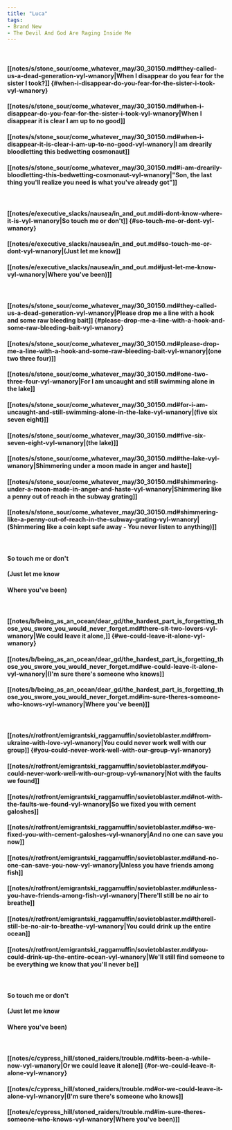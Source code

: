 ```yaml
---
title: "Luca"
tags:
- Brand New
- The Devil And God Are Raging Inside Me
---
```

&nbsp;
#### [[notes/s/stone_sour/come_whatever_may/30_30150.md#they-called-us-a-dead-generation-vyl-wnanory|When I disappear do you fear for the sister I took?]] {#when-i-disappear-do-you-fear-for-the-sister-i-took-vyl-wnanory}
#### [[notes/s/stone_sour/come_whatever_may/30_30150.md#when-i-disappear-do-you-fear-for-the-sister-i-took-vyl-wnanory|When I disappear it is clear I am up to no good]]
#### [[notes/s/stone_sour/come_whatever_may/30_30150.md#when-i-disappear-it-is-clear-i-am-up-to-no-good-vyl-wnanory|I am drearily bloodletting this bedwetting cosmonaut]]
#### [[notes/s/stone_sour/come_whatever_may/30_30150.md#i-am-drearily-bloodletting-this-bedwetting-cosmonaut-vyl-wnanory|"Son, the last thing you'll realize you need is what you've already got"]]
&nbsp;
#### [[notes/e/executive_slacks/nausea/in_and_out.md#i-dont-know-where-it-is-vyl-wnanory|So touch me or don't]] {#so-touch-me-or-dont-vyl-wnanory}
#### [[notes/e/executive_slacks/nausea/in_and_out.md#so-touch-me-or-dont-vyl-wnanory|(Just let me know]]
#### [[notes/e/executive_slacks/nausea/in_and_out.md#just-let-me-know-vyl-wnanory|Where you've been)]]
&nbsp;
#### [[notes/s/stone_sour/come_whatever_may/30_30150.md#they-called-us-a-dead-generation-vyl-wnanory|Please drop me a line with a hook and some raw bleeding bait]] {#please-drop-me-a-line-with-a-hook-and-some-raw-bleeding-bait-vyl-wnanory}
#### [[notes/s/stone_sour/come_whatever_may/30_30150.md#please-drop-me-a-line-with-a-hook-and-some-raw-bleeding-bait-vyl-wnanory|(one two three four)]]
#### [[notes/s/stone_sour/come_whatever_may/30_30150.md#one-two-three-four-vyl-wnanory|For I am uncaught and still swimming alone in the lake]]
#### [[notes/s/stone_sour/come_whatever_may/30_30150.md#for-i-am-uncaught-and-still-swimming-alone-in-the-lake-vyl-wnanory|(five six seven eight)]]
#### [[notes/s/stone_sour/come_whatever_may/30_30150.md#five-six-seven-eight-vyl-wnanory|(the lake)]]
#### [[notes/s/stone_sour/come_whatever_may/30_30150.md#the-lake-vyl-wnanory|Shimmering under a moon made in anger and haste]]
#### [[notes/s/stone_sour/come_whatever_may/30_30150.md#shimmering-under-a-moon-made-in-anger-and-haste-vyl-wnanory|Shimmering like a penny out of reach in the subway grating]]
#### [[notes/s/stone_sour/come_whatever_may/30_30150.md#shimmering-like-a-penny-out-of-reach-in-the-subway-grating-vyl-wnanory|(Shimmering like a coin kept safe away - You never listen to anything)]]
&nbsp;
#### So touch me or don't
#### (Just let me know
#### Where you've been)
&nbsp;
#### [[notes/b/being_as_an_ocean/dear_gd/the_hardest_part_is_forgetting_those_you_swore_you_would_never_forget.md#there-sit-two-lovers-vyl-wnanory|We could leave it alone,]] {#we-could-leave-it-alone-vyl-wnanory}
#### [[notes/b/being_as_an_ocean/dear_gd/the_hardest_part_is_forgetting_those_you_swore_you_would_never_forget.md#we-could-leave-it-alone-vyl-wnanory|(I'm sure there's someone who knows]]
#### [[notes/b/being_as_an_ocean/dear_gd/the_hardest_part_is_forgetting_those_you_swore_you_would_never_forget.md#im-sure-theres-someone-who-knows-vyl-wnanory|Where you've been)]]
&nbsp;
#### [[notes/r/rotfront/emigrantski_raggamuffin/sovietoblaster.md#from-ukraine-with-love-vyl-wnanory|You could never work well with our group]] {#you-could-never-work-well-with-our-group-vyl-wnanory}
#### [[notes/r/rotfront/emigrantski_raggamuffin/sovietoblaster.md#you-could-never-work-well-with-our-group-vyl-wnanory|Not with the faults we found]]
#### [[notes/r/rotfront/emigrantski_raggamuffin/sovietoblaster.md#not-with-the-faults-we-found-vyl-wnanory|So we fixed you with cement galoshes]]
#### [[notes/r/rotfront/emigrantski_raggamuffin/sovietoblaster.md#so-we-fixed-you-with-cement-galoshes-vyl-wnanory|And no one can save you now]]
#### [[notes/r/rotfront/emigrantski_raggamuffin/sovietoblaster.md#and-no-one-can-save-you-now-vyl-wnanory|Unless you have friends among fish]]
#### [[notes/r/rotfront/emigrantski_raggamuffin/sovietoblaster.md#unless-you-have-friends-among-fish-vyl-wnanory|There'll still be no air to breathe]]
#### [[notes/r/rotfront/emigrantski_raggamuffin/sovietoblaster.md#therell-still-be-no-air-to-breathe-vyl-wnanory|You could drink up the entire ocean]]
#### [[notes/r/rotfront/emigrantski_raggamuffin/sovietoblaster.md#you-could-drink-up-the-entire-ocean-vyl-wnanory|We'll still find someone to be everything we know that you'll never be]]
&nbsp;
#### So touch me or don't
#### (Just let me know
#### Where you've been)
&nbsp;
#### [[notes/c/cypress_hill/stoned_raiders/trouble.md#its-been-a-while-now-vyl-wnanory|Or we could leave it alone]] {#or-we-could-leave-it-alone-vyl-wnanory}
#### [[notes/c/cypress_hill/stoned_raiders/trouble.md#or-we-could-leave-it-alone-vyl-wnanory|(I'm sure there's someone who knows]]
#### [[notes/c/cypress_hill/stoned_raiders/trouble.md#im-sure-theres-someone-who-knows-vyl-wnanory|Where you've been)]]
